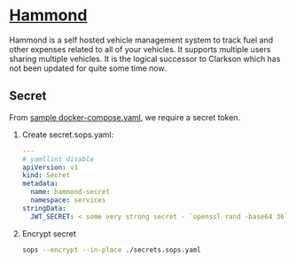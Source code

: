 # [Hammond](https://github.com/akhilrex/hammond)

Hammond is a self hosted vehicle management system to track fuel and other expenses related to all of your vehicles.
It supports multiple users sharing multiple vehicles.
It is the logical successor to Clarkson which has not been updated for quite some time now.

## Secret

From [sample docker-compose.yaml](https://github.com/akhilrex/hammond/blob/master/docker-compose.yml), we require a
secret token.

1. Create secret.sops.yaml:

   ```yaml
   ---
   # yamllint disable
   apiVersion: v1
   kind: Secret
   metadata:
     name: hammond-secret
     namespace: services
   stringData:
     JWT_SECRET: < some very strong secret - `openssl rand -base64 36` >
   ```

2. Encrypt secret

   ```sh
   sops --encrypt --in-place ./secrets.sops.yaml
   ```
